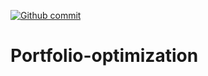 [![Github commit](https://img.shields.io/github/last-commit/QI2lab/mcSIM)](https://github.com/fdjutant/portfolio-optimization)

# Portfolio-optimization
